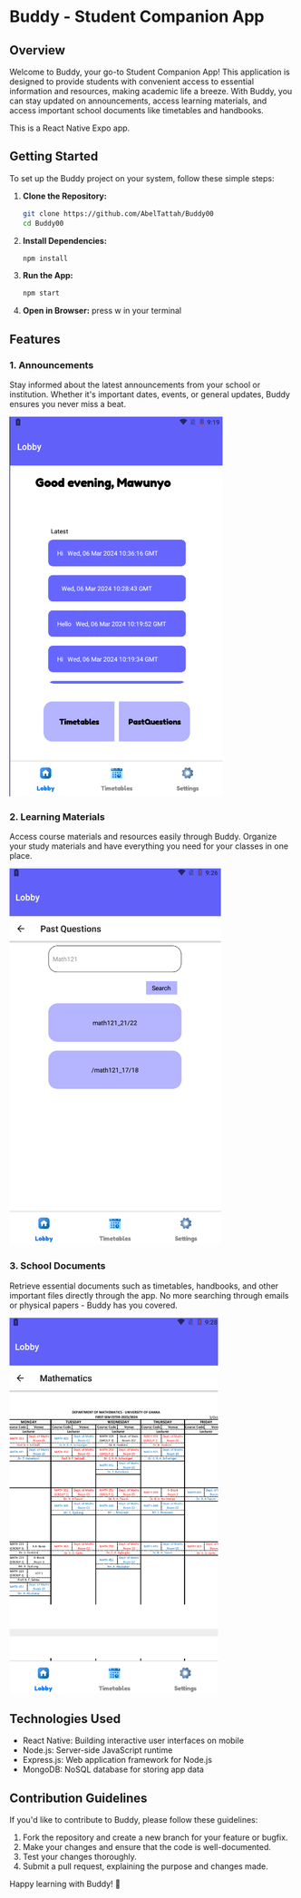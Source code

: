 # Buddy - Student Companion App

## Overview

Welcome to Buddy, your go-to Student Companion App! This application is designed to provide students with convenient access to essential information and resources, making academic life a breeze. With Buddy, you can stay updated on announcements, access learning materials, and access important school documents like timetables and handbooks.

This is a React Native Expo app.

## Getting Started

To set up the Buddy project on your system, follow these simple steps:

1. **Clone the Repository:**
    ```bash
    git clone https://github.com/AbelTattah/Buddy00
    cd Buddy00
    ```

2. **Install Dependencies:**
    ```bash
    npm install
    ```

3. **Run the App:**
    ```bash
    npm start
    ```

4. **Open in Browser:**
    press w in your terminal

## Features

### 1. Announcements

Stay informed about the latest announcements from your school or institution. Whether it's important dates, events, or general updates, Buddy ensures you never miss a beat.

![Alt text](/assets/Screenshot%202024-03-08%20131945.png)


### 2. Learning Materials

Access course materials and resources easily through Buddy. Organize your study materials and have everything you need for your classes in one place.

![Alt text](/assets/Screenshot%202024-03-08%20132715.png)


### 3. School Documents

Retrieve essential documents such as timetables, handbooks, and other important files directly through the app. No more searching through emails or physical papers - Buddy has you covered.

![Alt text](/assets/Screenshot%202024-03-08%20175237.png)


## Technologies Used

- React Native: Building interactive user interfaces on mobile
- Node.js: Server-side JavaScript runtime
- Express.js: Web application framework for Node.js
- MongoDB: NoSQL database for storing app data

## Contribution Guidelines

If you'd like to contribute to Buddy, please follow these guidelines:

1. Fork the repository and create a new branch for your feature or bugfix.
2. Make your changes and ensure that the code is well-documented.
3. Test your changes thoroughly.
4. Submit a pull request, explaining the purpose and changes made.


Happy learning with Buddy! 🚀
